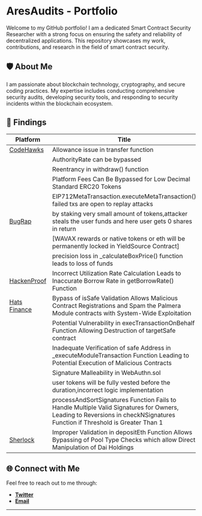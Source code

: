 # AresAudits - Portfolio

Welcome to my GitHub portfolio! I am a dedicated Smart Contract Security Researcher with a strong focus on ensuring the safety and reliability of decentralized applications. This repository showcases my work, contributions, and research in the field of smart contract security.

## 🛡️ About Me

I am passionate about blockchain technology, cryptography, and secure coding practices. My expertise includes conducting comprehensive security audits, developing security tools, and responding to security incidents within the blockchain ecosystem.

## 🚀 Findings


|Platform       | Title                     | Severity   | Link
--------------  | ------------------------- | ---------- | -------------------------------------
| [CodeHawks](https://codehawks.cyfrin.io/) | Allowance issue in transfer function | High | [Link](https://codehawks.cyfrin.io/c/2024-08-tadle/s/1552)
|  | AuthorityRate can be bypassed | High | [Link](https://codehawks.cyfrin.io/c/2024-08-tadle/s/1716)
|  | Reentrancy in withdraw() function | High | [Link](https://codehawks.cyfrin.io/c/2024-08-tadle/s/1672)
|  | Platform Fees Can Be Bypassed for Low Decimal Standard ERC20 Tokens | Medium | [Link](https://codehawks.cyfrin.io/c/2024-08-tadle/s/1706)
|  | EIP712MetaTransaction.executeMetaTransaction() failed txs are open to replay attacks | Medium | [Link](https://codehawks.cyfrin.io/c/2024-11-one-world/s/836)
|[BugRap](https://bugrap.io/)   | by staking very small amount of tokens,attacker steals the user funds and here user gets 0 shares in return         | High       | [Link](/reports/Bugrap/donation_attack.md)
|                               | [WAVAX rewards or native tokens or eth will be permanently locked in YieldSource Contract]  | Medium | [link](/reports/Bugrap/emergency_withdraw.md)
|               | precision loss in _calculateBoxPrice() function leads to loss of funds | Medium | [Link](/reports/Bugrap/precision_loss.md)
|[HackenProof](https://hackenproof.com/) | Incorrect Utilization Rate Calculation Leads to Inaccurate Borrow Rate in getBorrowRate() Function | High     |[Link](/reports/HackenProof/Incorrect_UR.md)
|[Hats Finance](https://hats.finance/security-researchers) | Bypass of isSafe Validation Allows Malicious Contract Registrations and Spam the Palmera Module contracts with System-Wide Exploitation | High   | [Link](/reports/Hats/Bypass.md)
|               | Potential Vulnerability in execTransactionOnBehalf Function Allowing Destruction of targetSafe contract | Medium | [Link](/reports/Hats/Destruction_of_targetSafe.md)
|  | Inadequate Verification of safe Address in _executeModuleTransaction Function Leading to Potential Execution of Malicious Contracts | High | [Link](/reports/Hats/Inadequate_Verification.md)
|  | Signature Malleability in WebAuthn.sol | Medium | [Link](/reports/Hats/Signature_Malleability.md)
|  | user tokens will be fully vested before the duration,incorrect logic implementation | Medium | [Link](/reports/Hats/incorrect_logic.md)
|  | processAndSortSignatures Function Fails to Handle Multiple Valid Signatures for Owners, Leading to Reversions in checkNSignatures Function if Threshold is Greater Than 1 | Medium | [Link](/reports/Hats/palmera.md)
|[Sherlock](https://www.sherlock.xyz/)   | Improper Validation in depositEth Function Allows Bypassing of Pool Type Checks which allow Direct Manipulation of Dai Holdings         | Medium     | [Link](/reports/Sherlock/Improper_Validation.md)



## 🌐 Connect with Me
Feel free to reach out to me through:
- **[Twitter](https://x.com/_AresAudits)**
- **[Email](aresaudits@gmail.com)**


---
